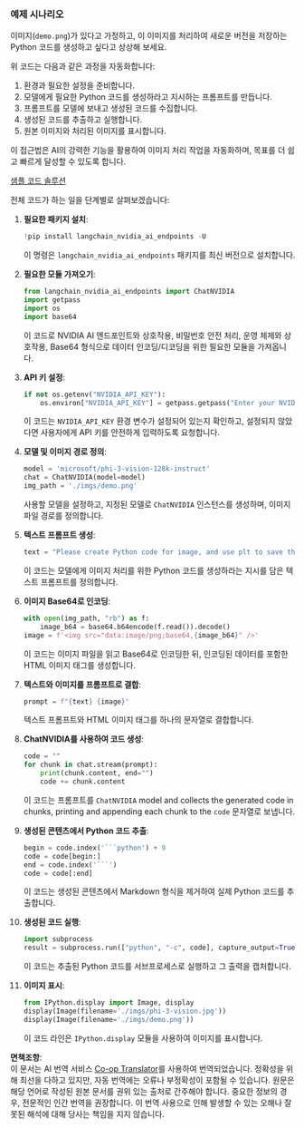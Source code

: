<!--
CO_OP_TRANSLATOR_METADATA:
{
  "original_hash": "99474e9687279d0657412c806856b559",
  "translation_date": "2025-04-04T06:49:02+00:00",
  "source_file": "md\\02.Application\\04.Vision\\Phi3\\E2E_Nvidia_NIM_Vision.md",
  "language_code": "ko"
}
-->
### 예제 시나리오

이미지(`demo.png`)가 있다고 가정하고, 이 이미지를 처리하여 새로운 버전을 저장하는 Python 코드를 생성하고 싶다고 상상해 보세요. 

위 코드는 다음과 같은 과정을 자동화합니다:

1. 환경과 필요한 설정을 준비합니다.
2. 모델에게 필요한 Python 코드를 생성하라고 지시하는 프롬프트를 만듭니다.
3. 프롬프트를 모델에 보내고 생성된 코드를 수집합니다.
4. 생성된 코드를 추출하고 실행합니다.
5. 원본 이미지와 처리된 이미지를 표시합니다.

이 접근법은 AI의 강력한 기능을 활용하여 이미지 처리 작업을 자동화하며, 목표를 더 쉽고 빠르게 달성할 수 있도록 합니다.

[샘플 코드 솔루션](../../../../../../code/06.E2E/E2E_Nvidia_NIM_Phi3_Vision.ipynb)

전체 코드가 하는 일을 단계별로 살펴보겠습니다:

1. **필요한 패키지 설치**:
    ```python
    !pip install langchain_nvidia_ai_endpoints -U
    ```
    이 명령은 `langchain_nvidia_ai_endpoints` 패키지를 최신 버전으로 설치합니다.

2. **필요한 모듈 가져오기**:
    ```python
    from langchain_nvidia_ai_endpoints import ChatNVIDIA
    import getpass
    import os
    import base64
    ```
    이 코드로 NVIDIA AI 엔드포인트와 상호작용, 비밀번호 안전 처리, 운영 체제와 상호작용, Base64 형식으로 데이터 인코딩/디코딩을 위한 필요한 모듈을 가져옵니다.

3. **API 키 설정**:
    ```python
    if not os.getenv("NVIDIA_API_KEY"):
        os.environ["NVIDIA_API_KEY"] = getpass.getpass("Enter your NVIDIA API key: ")
    ```
    이 코드는 `NVIDIA_API_KEY` 환경 변수가 설정되어 있는지 확인하고, 설정되지 않았다면 사용자에게 API 키를 안전하게 입력하도록 요청합니다.

4. **모델 및 이미지 경로 정의**:
    ```python
    model = 'microsoft/phi-3-vision-128k-instruct'
    chat = ChatNVIDIA(model=model)
    img_path = './imgs/demo.png'
    ```
    사용할 모델을 설정하고, 지정된 모델로 `ChatNVIDIA` 인스턴스를 생성하며, 이미지 파일 경로를 정의합니다.

5. **텍스트 프롬프트 생성**:
    ```python
    text = "Please create Python code for image, and use plt to save the new picture under imgs/ and name it phi-3-vision.jpg."
    ```
    이 코드는 모델에게 이미지 처리를 위한 Python 코드를 생성하라는 지시를 담은 텍스트 프롬프트를 정의합니다.

6. **이미지 Base64로 인코딩**:
    ```python
    with open(img_path, "rb") as f:
        image_b64 = base64.b64encode(f.read()).decode()
    image = f'<img src="data:image/png;base64,{image_b64}" />'
    ```
    이 코드는 이미지 파일을 읽고 Base64로 인코딩한 뒤, 인코딩된 데이터를 포함한 HTML 이미지 태그를 생성합니다.

7. **텍스트와 이미지를 프롬프트로 결합**:
    ```python
    prompt = f"{text} {image}"
    ```
    텍스트 프롬프트와 HTML 이미지 태그를 하나의 문자열로 결합합니다.

8. **ChatNVIDIA를 사용하여 코드 생성**:
    ```python
    code = ""
    for chunk in chat.stream(prompt):
        print(chunk.content, end="")
        code += chunk.content
    ```
    이 코드는 프롬프트를 `ChatNVIDIA` model and collects the generated code in chunks, printing and appending each chunk to the `code` 문자열로 보냅니다.

9. **생성된 콘텐츠에서 Python 코드 추출**:
    ```python
    begin = code.index('```python') + 9
    code = code[begin:]
    end = code.index('```')
    code = code[:end]
    ```
    이 코드는 생성된 콘텐츠에서 Markdown 형식을 제거하여 실제 Python 코드를 추출합니다.

10. **생성된 코드 실행**:
    ```python
    import subprocess
    result = subprocess.run(["python", "-c", code], capture_output=True)
    ```
    이 코드는 추출된 Python 코드를 서브프로세스로 실행하고 그 출력을 캡처합니다.

11. **이미지 표시**:
    ```python
    from IPython.display import Image, display
    display(Image(filename='./imgs/phi-3-vision.jpg'))
    display(Image(filename='./imgs/demo.png'))
    ```
    이 코드 라인은 `IPython.display` 모듈을 사용하여 이미지를 표시합니다.

**면책조항**:  
이 문서는 AI 번역 서비스 [Co-op Translator](https://github.com/Azure/co-op-translator)를 사용하여 번역되었습니다. 정확성을 위해 최선을 다하고 있지만, 자동 번역에는 오류나 부정확성이 포함될 수 있습니다. 원문은 해당 언어로 작성된 원본 문서를 권위 있는 출처로 간주해야 합니다. 중요한 정보의 경우, 전문적인 인간 번역을 권장합니다. 이 번역 사용으로 인해 발생할 수 있는 오해나 잘못된 해석에 대해 당사는 책임을 지지 않습니다.